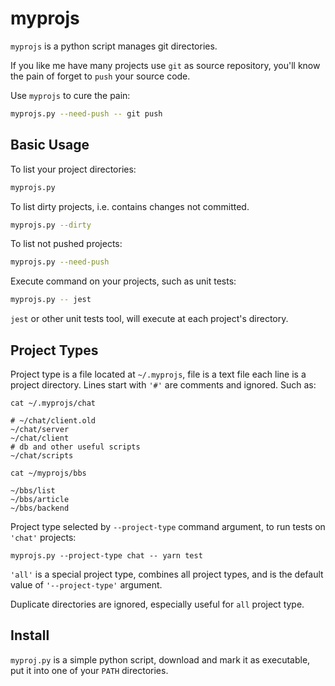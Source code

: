 # myprojs

`myprojs` is a python script manages git directories.

If you like me have many projects use `git` as source repository, you'll know the pain of forget to `push` your source code.

Use `myprojs` to cure the pain:

```bash
myprojs.py --need-push -- git push
```

## Basic Usage

To list your project directories:

```bash
myprojs.py
```

To list dirty projects, i.e. contains changes not committed.

```bash
myprojs.py --dirty
```

To list not pushed projects:

```bash
myprojs.py --need-push
```

Execute command on your projects, such as unit tests:

```bash
myprojs.py -- jest
```

`jest` or other unit tests tool, will execute at each project's directory.

## Project Types

Project type is a file located at `~/.myprojs`, file is a text file each line
is a project directory. Lines start with `'#'` are comments and ignored. Such as:

```
cat ~/.myprojs/chat

# ~/chat/client.old
~/chat/server
~/chat/client
# db and other useful scripts
~/chat/scripts

cat ~/myprojs/bbs

~/bbs/list
~/bbs/article
~/bbs/backend

```

Project type selected by `--project-type` command argument, to run
tests on `'chat'` projects:

```
myprojs.py --project-type chat -- yarn test
```

`'all'` is a special project type, combines all project types, and is the default value of `'--project-type'` argument.

Duplicate directories are ignored, especially useful for `all` project type.

## Install

`myproj.py` is a simple python script, download and mark it as executable, put it into one of your `PATH` directories.
